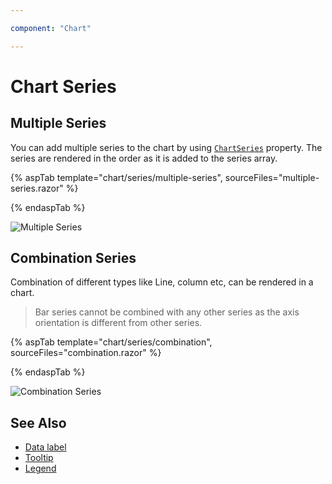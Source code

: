 ```yaml
---

component: "Chart"

---
```


# Chart Series

## Multiple Series

You can add multiple series to the chart by using [`ChartSeries`](https://help.syncfusion.com/cr/blazor/Syncfusion.Blazor~Syncfusion.Blazor.Charts.ChartSeries.html) property.
The series are rendered in the order as it is added to the series array.

{% aspTab template="chart/series/multiple-series", sourceFiles="multiple-series.razor" %}

{% endaspTab %}

![Multiple Series](images/multiple-series/multiple-series-razor.png)

## Combination Series

Combination of different types like Line, column etc, can be rendered in a chart.

>Bar series cannot be combined with any other series as the axis orientation is different from other series.

{% aspTab template="chart/series/combination", sourceFiles="combination.razor" %}

{% endaspTab %}

![Combination Series](images/multiple-series/combination-razor.png)

## See Also

* [Data label](./data-labels)
* [Tooltip](./tool-tip)
* [Legend](./legend)